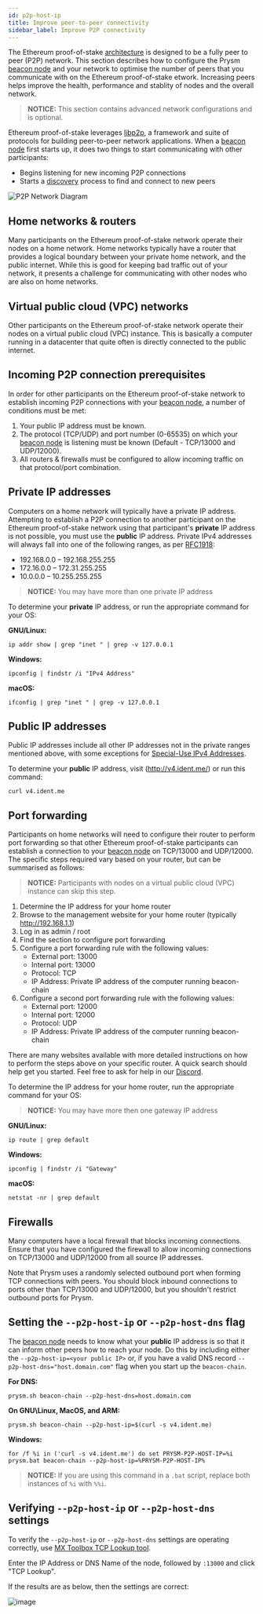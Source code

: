 ```yaml
---
id: p2p-host-ip
title: Improve peer-to-peer connectivity
sidebar_label: Improve P2P connectivity
---
```


The Ethereum proof-of-stake [architecture](/docs/how-prysm-works/architecture-overview/) is designed to be a fully peer to peer (P2P) network.  This section describes how to configure the Prysm [beacon node](/docs/how-prysm-works/beacon-node) and your network to optimise the number of peers that you communicate with on the Ethereum proof-of-stake etwork.  Increasing peers helps improve the health, performance and stablity of nodes and the overall network.

> **NOTICE:** This section contains advanced network configurations and is optional.

Ethereum proof-of-stake leverages [libp2p](/docs/how-prysm-works/p2p-networking), a framework and suite of protocols for building peer-to-peer network applications.  When a [beacon node](/docs/how-prysm-works/beacon-node) first starts up, it does two things to start communicating with other participants:
- Begins listening for new incoming P2P connections
- Starts a [discovery](https://github.com/ethereum/devp2p/wiki/Discovery-Overview) process to find and connect to new peers

![P2P Network Diagram](/img/prysm-p2p-host-ip.png)

## Home networks & routers

Many participants on the Ethereum proof-of-stake network operate their nodes on a home network. Home networks typically have a router that provides a logical boundary between your private home network, and the public internet.  While this is good for keeping bad traffic out of your network, it presents a challenge for communicating with other nodes who are also on home networks.

## Virtual public cloud (VPC) networks

Other participants on the Ethereum proof-of-stake network operate their nodes on a virtual public cloud (VPC) instance.  This is basically a computer running in a datacenter that quite often is directly connected to the public internet.

## Incoming P2P connection prerequisites

In order for other participants on the Ethereum proof-of-stake network to establish incoming P2P connections with your [beacon node](/docs/how-prysm-works/beacon-node), a number of conditions must be met:
1. Your public IP address must be known.
2. The protocol (TCP/UDP) and port number (0-65535) on which your [beacon node](/docs/how-prysm-works/beacon-node) is listening must be known (Default - TCP/13000 and UDP/12000).
3. All routers & firewalls must be configured to allow incoming traffic on that protocol/port combination.

## Private IP addresses

Computers on a home network will typically have a private IP address.  Attempting to establish a P2P connection to another participant on the Ethereum proof-of-stake network using that participant's **private** IP address is not possible, you must use the **public** IP address.  Private IPv4 addresses will always fall into one of the following ranges, as per [RFC1918](https://en.wikipedia.org/wiki/Private_network):
 - 192.168.0.0 – 192.168.255.255
 - 172.16.0.0 – 172.31.255.255
 - 10.0.0.0 – 10.255.255.255

> **NOTICE:** You may have more than one private IP address

To determine your **private** IP address, or run the appropriate command for your OS:

**GNU/Linux:**
```
ip addr show | grep "inet " | grep -v 127.0.0.1
```
**Windows:**
```
ipconfig | findstr /i "IPv4 Address"
```
**macOS:**
```
ifconfig | grep "inet " | grep -v 127.0.0.1
```

## Public IP addresses

Public IP addresses include all other IP addresses not in the private ranges mentioned above, with some exceptions for [Special-Use IPv4 Addresses](https://tools.ietf.org/html/rfc3330).

To determine your **public**  IP  address, visit (http://v4.ident.me/) or run this command:
```
curl v4.ident.me
```

## Port forwarding
Participants on home networks will need to configure their router to perform port forwarding so that other Ethereum proof-of-stake participants can establish a connection to your [beacon node](/docs/how-prysm-works/beacon-node) on TCP/13000 and UDP/12000.  The specific steps required vary based on your router, but can be summarised as follows:

> **NOTICE:** Participants with nodes on a virtual public cloud (VPC) instance can skip this step.

1. Determine the IP address for your home router
2. Browse to the management website for your home router (typically http://192.168.1.1)
3. Log in as admin / root
4. Find the section to configure port forwarding
5. Configure a port forwarding rule with the following values:
    - External port: 13000
    - Internal port: 13000
    - Protocol: TCP
    - IP Address: Private IP address of the computer running beacon-chain
5. Configure a second port forwarding rule with the following values:
    - External port: 12000
    - Internal port: 12000
    - Protocol: UDP
    - IP Address: Private IP address of the computer running beacon-chain

There are many websites available with more detailed instructions on how to perform the steps above on your specific router. A quick search should help get you started.  Feel free to ask for help in our [Discord](https://discord.gg/prysmaticlabs).

To determine the IP address for your home router, run the appropriate command for your OS:

> **NOTICE:** You may have more then one gateway IP address

**GNU/Linux:**
```
ip route | grep default
```
**Windows:**
```
ipconfig | findstr /i "Gateway"
```
**macOS:**
```
netstat -nr | grep default
```

## Firewalls

Many computers have a local firewall that blocks incoming connections. Ensure that you have configured the firewall to allow incoming connections on TCP/13000 and UDP/12000 from all source IP addresses.

Note that Prysm uses a randomly selected outbound port when forming TCP connections with peers. You should block inbound connections to ports other than TCP/13000 and UDP/12000, but you shouldn't restrict outbound ports for Prysm.

## Setting the `--p2p-host-ip` or `--p2p-host-dns` flag

The [beacon node](/docs/how-prysm-works/beacon-node) needs to know what your **public** IP address is so that it can inform other peers how to reach your node.  Do this by including either the `--p2p-host-ip=<your public IP>` or, if you have a valid DNS record `--p2p-host-dns="host.domain.com"` flag when you start up the `beacon-chain`.

**For DNS:**
```
prysm.sh beacon-chain --p2p-host-dns=host.domain.com
```

**On GNU\Linux, MacOS, and ARM:**
```
prysm.sh beacon-chain --p2p-host-ip=$(curl -s v4.ident.me)
```
**Windows:**
```
for /f %i in ('curl -s v4.ident.me') do set PRYSM-P2P-HOST-IP=%i
prysm.bat beacon-chain --p2p-host-ip=%PRYSM-P2P-HOST-IP%
```
> **NOTICE:** If you are using this command in a `.bat` script, replace both instances of `%i` with `%%i`.

## Verifying `--p2p-host-ip` or `--p2p-host-dns` settings

To verify the `--p2p-host-ip` or `--p2p-host-dns` settings are operating correctly, use [MX Toolbox TCP Lookup tool](https://mxtoolbox.com/SuperTool.aspx?action=tcp%3a{node-IP-address}%3a13000&run=toolpage).

Enter the IP Address or DNS Name of the node, followed by `:13000` and click "TCP Lookup".

If the results are as below, then the settings are correct:

![image](https://user-images.githubusercontent.com/2212651/81552111-7c703400-93a0-11ea-83b5-abeebc63c285.png)

